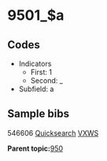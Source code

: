 # 9501\_$a

## Codes

-   Indicators
    -   First: 1
    -   Second: \_
-   Subfield: a

## Sample bibs

546606 [Quicksearch](https://search.library.yale.edu/catalog/546606) [VXWS](http://prodorbis.library.yale.edu:7014/vxws/GetHoldingsService?bibId=546606)

**Parent topic:**[950](../../tags/950/950.md)

